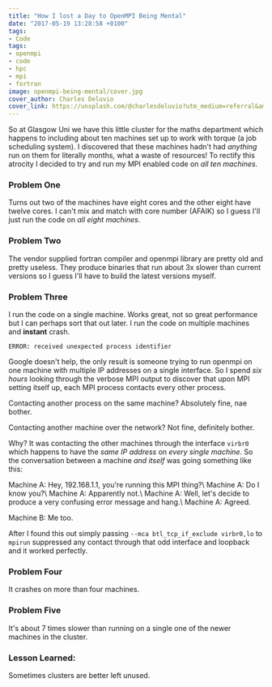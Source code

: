 ```yaml
---
title: "How I lost a Day to OpenMPI Being Mental"
date: "2017-05-19 13:28:58 +0100"
tags:
- Code
tags:
- openmpi
- code
- hpc
- mpi
- fortran
image: openmpi-being-mental/cover.jpg
cover_author: Charles Deluvio
cover_link: https://unsplash.com/@charlesdeluvio?utm_medium=referral&amp;utm_campaign=photographer-credit
---
```


So at Glasgow Uni we have this little cluster for the maths department which happens to including about ten machines set up to work with torque (a job scheduling system). I discovered that these machines hadn't had _anything_ run on them for literally months, what a waste of resources! To rectify this atrocity I decided to try and run my MPI enabled code on _all ten machines_.

### Problem One
Turns out two of the machines have eight cores and the other eight have twelve cores. I can't mix and match with core number (AFAIK) so I guess I'll just run the code on _all eight machines_.

### Problem Two
The vendor supplied fortran compiler and openmpi library are pretty old and pretty useless. They produce binaries that run about 3x slower than current versions so I guess I'll have to build the latest versions myself.

### Problem Three
I run the code on a single machine. Works great, not so great performance but I can perhaps sort that out later. I run the code on multiple machines and __instant__ crash.

```
ERROR: received unexpected process identifier
```

Google doesn't help, the only result is someone trying to run openmpi on one machine with multiple IP addresses on a single interface. So I spend _six hours_ looking through the verbose MPI output to discover that upon MPI setting itself up, each MPI process contacts every other process.

Contacting another process on the same machine? Absolutely fine, nae bother.

Contacting another machine over the network? Not fine, definitely bother.

Why? It was contacting the other machines through the interface `virbr0` which happens to have the _same IP address_ on _every single machine_. So the conversation between a machine _and itself_ was going something like this:

Machine A: Hey, 192.168.1.1, you're running this MPI thing?\\
Machine A: Do I know you?\\
Machine A: Apparently not.\\
Machine A: Well, let's decide to produce a very confusing error message and hang.\\
Machine A: Agreed.

Machine B: Me too.

After I found this out simply passing `--mca btl_tcp_if_exclude virbr0,lo` to `mpirun` suppressed any contact through that odd interface and loopback and it worked perfectly.

### Problem Four
It crashes on more than four machines.

### Problem Five
It's about 7 times slower than running on a single one of the newer machines in the cluster.

### Lesson Learned:
Sometimes clusters are better left unused.
